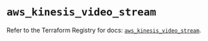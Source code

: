 # `aws_kinesis_video_stream`

Refer to the Terraform Registry for docs: [`aws_kinesis_video_stream`](https://registry.terraform.io/providers/hashicorp/aws/6.7.0/docs/resources/kinesis_video_stream).
